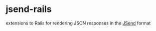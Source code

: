 # jsend-rails

extensions to Rails for rendering JSON responses in the [JSend](http://labs.omniti.com/labs/jsend) format
